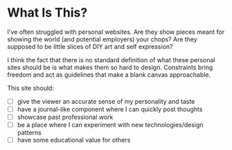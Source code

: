 # What Is This?

I've often struggled with personal websites. Are they show pieces meant for showing the world (and potential employers) your chops? Are they supposed to be little slices of DIY art and self expression? 

I think the fact that there is no standard definition of what these personal sites should be is what makes them so hard to design. Constraints bring freedom and act as guidelines that make a blank canvas approachable.

This site should:

- [ ] give the viewer an accurate sense of my personality and taste
- [ ] have a journal-like component where I can quickly post thoughts
- [ ] showcase past professional work
- [ ] be a place where I can experiment with new technologies/design patterns
- [ ] have some educational value for others

